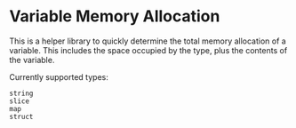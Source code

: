 # Variable Memory Allocation

This is a helper library to quickly determine the total memory allocation of a variable.  This includes the space occupied by the type, plus the contents of the variable.  

Currently supported types:
```
string
slice
map
struct
```